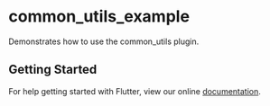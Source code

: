 # common_utils_example

Demonstrates how to use the common_utils plugin.

## Getting Started

For help getting started with Flutter, view our online
[documentation](https://flutter.io/).
